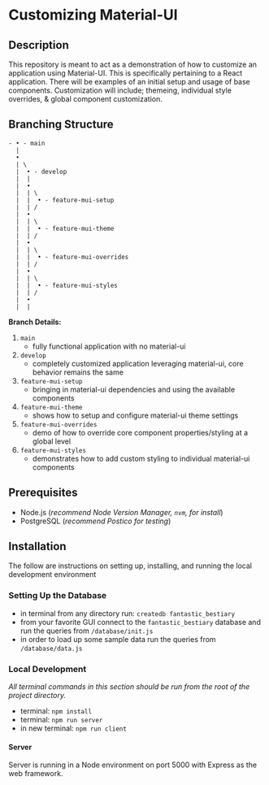 # Customizing Material-UI


## Description

This repository is meant to act as a demonstration of how to customize an application using Material-UI. This is specifically pertaining to a React application. There will be examples of an initial setup and usage of base components. Customization will include; themeing, individual style overrides, & global component customization.


## Branching Structure

```
- • - main
  |
  •
  | \
  |  • - develop
  |  |
  |  •
  |  | \
  |  |  • - feature-mui-setup
  |  | /
  |  •
  |  | \
  |  |  • - feature-mui-theme
  |  | /
  |  •
  |  | \
  |  |  • - feature-mui-overrides
  |  | /
  |  •
  |  | \
  |  |  • - feature-mui-styles
  |  | /
  |  •
  |  |
```

**Branch Details:**
1. `main`
    - fully functional application with no material-ui
1. `develop`
    - completely customized application leveraging material-ui, core behavior remains the same
1. `feature-mui-setup`
    - bringing in material-ui dependencies and using the available components
1. `feature-mui-theme`
    - shows how to setup and configure material-ui theme settings
1. `feature-mui-overrides`
    - demo of how to override core component properties/styling at a global level
1. `feature-mui-styles`
    - demonstrates how to add custom styling to individual material-ui components


## Prerequisites

- Node.js (*recommend Node Version Manager, `nvm`, for install*)
- PostgreSQL (*recommend Postico for testing*)


## Installation

The follow are instructions on setting up, installing, and running the local development environment


### Setting Up the Database

- in terminal from any directory run: `createdb fantastic_bestiary`
- from your favorite GUI connect to the `fantastic_bestiary` database and run the queries from `/database/init.js`
- in order to load up some sample data run the queries from `/database/data.js`


### Local Development

*All terminal commands in this section should be run from the root of the project directory.*

- terminal: `npm install`
- terminal: `npm run server`
- in new terminal: `npm run client`


#### Server

Server is running in a Node environment on port 5000 with Express as the web framework.